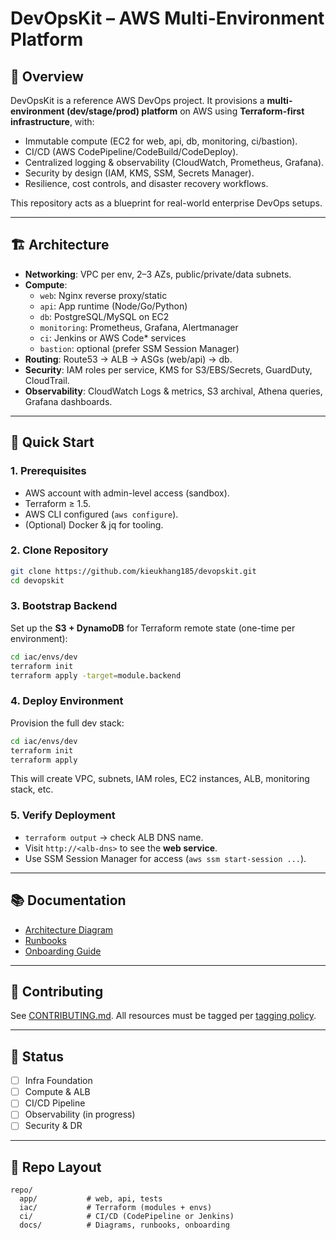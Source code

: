 # DevOpsKit – AWS Multi-Environment Platform

## 📌 Overview
DevOpsKit is a reference AWS DevOps project. It provisions a **multi-environment (dev/stage/prod) platform** on AWS using **Terraform-first infrastructure**, with:

- Immutable compute (EC2 for web, api, db, monitoring, ci/bastion).
- CI/CD (AWS CodePipeline/CodeBuild/CodeDeploy).
- Centralized logging & observability (CloudWatch, Prometheus, Grafana).
- Security by design (IAM, KMS, SSM, Secrets Manager).
- Resilience, cost controls, and disaster recovery workflows.

This repository acts as a blueprint for real-world enterprise DevOps setups.

---

## 🏗️ Architecture
- **Networking**: VPC per env, 2–3 AZs, public/private/data subnets.
- **Compute**:
  - `web`: Nginx reverse proxy/static
  - `api`: App runtime (Node/Go/Python)
  - `db`: PostgreSQL/MySQL on EC2
  - `monitoring`: Prometheus, Grafana, Alertmanager
  - `ci`: Jenkins or AWS Code* services
  - `bastion`: optional (prefer SSM Session Manager)
- **Routing**: Route53 → ALB → ASGs (web/api) → db.
- **Security**: IAM roles per service, KMS for S3/EBS/Secrets, GuardDuty, CloudTrail.
- **Observability**: CloudWatch Logs & metrics, S3 archival, Athena queries, Grafana dashboards.

---

## 🚀 Quick Start

### 1. Prerequisites
- AWS account with admin-level access (sandbox).
- Terraform ≥ 1.5.
- AWS CLI configured (`aws configure`).
- (Optional) Docker & jq for tooling.

### 2. Clone Repository
```bash
git clone https://github.com/kieukhang185/devopskit.git
cd devopskit
```

### 3. Bootstrap Backend
Set up the **S3 + DynamoDB** for Terraform remote state (one-time per environment):
```bash
cd iac/envs/dev
terraform init
terraform apply -target=module.backend
```

### 4. Deploy Environment
Provision the full dev stack:
```bash
cd iac/envs/dev
terraform init
terraform apply
```

This will create VPC, subnets, IAM roles, EC2 instances, ALB, monitoring stack, etc.

### 5. Verify Deployment
- `terraform output` → check ALB DNS name.
- Visit `http://<alb-dns>` to see the **web service**.
- Use SSM Session Manager for access (`aws ssm start-session ...`).

---

## 📚 Documentation
- [Architecture Diagram](docs/diagrams/)
- [Runbooks](docs/runbooks/)
- [Onboarding Guide](docs/onboarding-guide.md)

---

## 🤝 Contributing
See [CONTRIBUTING.md](CONTRIBUTING.md).
All resources must be tagged per [tagging policy](docs/tagging-policy.md).

---

## 📌 Status
- [ ] Infra Foundation
- [ ] Compute & ALB
- [ ] CI/CD Pipeline
- [ ] Observability (in progress)
- [ ] Security & DR

---

## 🧩 Repo Layout
```
repo/
  app/           # web, api, tests
  iac/           # Terraform (modules + envs)
  ci/            # CI/CD (CodePipeline or Jenkins)
  docs/          # Diagrams, runbooks, onboarding
```
